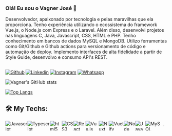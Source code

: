 
### Olá! Eu sou o Vagner José 👋  

Desenvolvedor, apaixonado por tecnologia e pelas maravilhas que ela proporciona. Tenho experiência utilizando o ecossistema do framework Vue.js, o Node.js com Express e o Laravel. Além disso, desenvolvi projetos nas linguagens C, Java, Javascript, CSS, HTML e PHP. Tenho conhecimento em bancos de dados MySQL e MongoDB. Utilizo ferramentas como Git/Github e Github actions para versionamento de código e automação de deploy. Implemento interfaces de alta fidelidade a partir de Style Guide, desenvolvo e consumo API's REST.

##

[![Github](https://img.shields.io/badge/GitHub-100000?style=for-the-badge&logo=github&logoColor=white)](http://github.com/vagnerecomp)
[![Linkedin](https://img.shields.io/badge/LinkedIn-0077B5?style=for-the-badge&logo=linkedin&logoColor=white)](http://linkedin.com/in/vagnerjose01)
[![Instagram](https://img.shields.io/badge/Instagram-E4405F?style=for-the-badge&logo=instagram&logoColor=white)](https://instagram.com/vagnerxote)
[![Whatsapp](https://img.shields.io/badge/WhatsApp-25D366?style=for-the-badge&logo=whatsapp&logoColor=white)](https://wa.me/5575991535261?text=Ol%C3%A1+Vagner%21+Tudo+bom%3F%3F)


![Vagner's GitHub stats](https://github-readme-stats.vercel.app/api?username=vagnerecomp&show_icons=true&theme=dracula)

[![Top Langs](https://github-readme-stats.vercel.app/api/top-langs/?username=vagnerecomp&langs_count=8)](https://github.com/anuraghazra/github-readme-stats)

## 🛠️ My Techs:
<div style="display: flex; height: 30px "> <br/> 
    <img align="center" alt="Javascript" src="https://img.shields.io/badge/JavaScript-F7DF1E?style=for-the-badge&logo=javascript&logoColor=black"/><br>
    <img align="center" alt="Typescript" src="https://img.shields.io/badge/TypeScript-007ACC?style=for-the-badge&logo=typescript&logoColor=white"/><br>
    <img align="center" alt="html5" src="https://img.shields.io/badge/HTML5-E34F26?style=for-the-badge&logo=html5&logoColor=white"/><br>
    <img align="center" alt="CSS3" src="https://img.shields.io/badge/CSS3-1572B6?style=for-the-badge&logo=css3&logoColor=white"/><br>
    <img align="center" alt="React" src="https://img.shields.io/badge/-React-61DAFB?logo=react&logoColor=white&style=flat"/><br>
    <img align="center" alt="Vue.js" src="https://img.shields.io/badge/Vue.js-35495E?style=for-the-badge&logo=vue.js&logoColor=4FC08D"/> <br>
    <img align="center" alt="Nuxt" src="https://img.shields.io/badge/Nuxt-black?style=for-the-badge&logo=nuxt.js&logoColor=white"/><br>
    <img align="center" alt="Vuetify" src="https://img.shields.io/badge/Vuetify-1867C0?style=for-the-badge&logo=vuetify&logoColor=AEDDFF"/><br>
    <img align="center" alt="Node" src="https://img.shields.io/badge/node.js-6DA55F?style=for-the-badge&logo=node.js&logoColor=white"/> <br>
    <img align="center" alt="Java" src="https://img.shields.io/badge/Java-ED8B00?style=for-the-badge&logo=java&logoColor=white"/><br>
    <img align="center" alt="MySQL" src="https://img.shields.io/badge/mysql-%2300f.svg?style=for-the-badge&logo=mysql&logoColor=white"/><br>
    <!--
    <img align="center" alt="Quasar" src="https://img.shields.io/badge/Quasar-16B7FB?style=for-the-badge&logo=quasar&logoColor=black"/><br>
    <img align="center" alt="Linguagem C" src="https://img.shields.io/badge/c-%2300599C.svg?style=for-the-badge&logo=c&logoColor=white"/><br>
    <img align="center" alt="Bootstrap" src="https://img.shields.io/badge/bootstrap-%23563D7C.svg?style=for-the-badge&logo=bootstrap&logoColor=white"/> <br>
    <img align="center" alt="Laravel" src="https://img.shields.io/badge/Laravel-FF2D20?style=for-the-badge&logo=laravel&logoColor=white"/><br>
    <img align="center" alt="PHP" src="https://img.shields.io/badge/PHP-777BB4?style=for-the-badge&logo=php&logoColor=white"/><br>
    -->
    
    
    
    <br>  
</div>
<br/> <br/>


